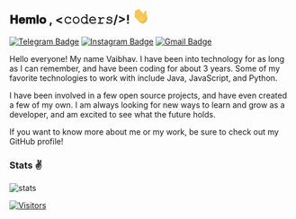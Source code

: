 <h2> 𝐇𝐞𝐦𝐥𝐨 , <𝚌𝚘𝚍𝚎𝚛𝚜/><b>!</b> <img src="https://raw.githubusercontent.com/evilgeek/evilgeek/master/gifs/Hemlo.gif" width="30px"></h2> 

[![Telegram Badge](https://img.shields.io/badge/-@BeingDissembler-1ca0f1?style=flat-square&labelColor=1ca0f1&logo=telegram&logoColor=white&link=https://t.me/BeingDissembler)](https://t.me/BeingDissembler) 
[![Instagram Badge](https://img.shields.io/badge/-DiverseVariant-blue?style=flat-square&logo=instagram&logoColor=white&link=https://www.instagram.com/diversevariant/)](https://www.instagram.com/diversevariant) 
[![Gmail Badge](https://img.shields.io/badge/-diversevariant@proton.me-c14438?style=flat-square&logo=Gmail&logoColor=white&link=mailto:diversevariant@proton.me)](mailto:diversevariant@proton.me) 


Hello everyone! My name Vaibhav. I have been into technology for as long as I can remember, and have been coding for about 3 years. Some of my favorite technologies to work with include Java, JavaScript, and Python. 

I have been involved in a few open source projects, and have even created a few of my own. I am always looking for new ways to learn and grow as a developer, and am excited to see what the future holds.

If you want to know more about me or my work, be sure to check out my GitHub profile!


<h3>Stats ✌</h3>

![stats](https://github-readme-stats.vercel.app/api?username=evilgeek&hide=["issues"]&show_icons=true)

[![Visitors](https://api.visitorbadge.io/api/visitors?path=Evilgeek&label=EvilGeek&countColor=%23f47373&style=flat-square&labelStyle=lower)](https://visitorbadge.io/status?path=Evilgeek)
